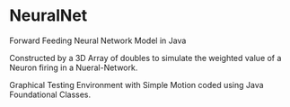 # NeuralNet
Forward Feeding Neural Network Model in Java

Constructed by a 3D Array of doubles to simulate the weighted value of a Neuron firing in a Nueral-Network.

Graphical Testing Environment with Simple Motion coded using Java Foundational Classes.
